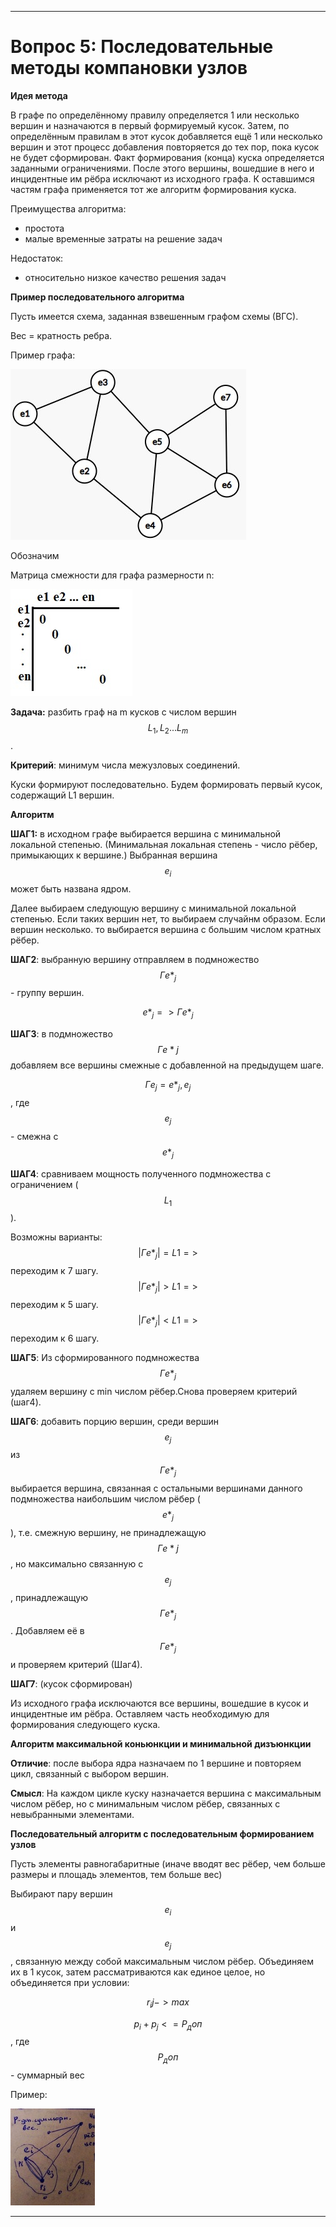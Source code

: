 ___
# Вопрос 5: Последовательные методы компановки узлов

**Идея метода**

В графе по определённому правилу определяется 1 или несколько вершин и назначаются в первый формируемый кусок.
Затем, по определённым правилам в этот кусок добавляется ещё 1 или несколько вершин  и этот процесс добавления повторяется до тех пор, пока кусок не будет сформирован.
Факт формирования (конца) куска определяется заданными ограничениями. После этого вершины, вошедшие в него и инцидентные им рёбра исключают из исходного графа.
К оставшимся частям графа применяется тот же алгоритм формирования куска.

Преимущества алгоритма:

- простота
- малые временные затраты на решение задач

Недостаток:

- относительно низкое качество решения задач

**Пример последовательного алгоритма**

Пусть имеется схема, заданная взвешенным графом схемы (ВГС).

Вес = кратность ребра.

Пример графа:

![graph](../resources/imgs/5/5-1.jpg)

Обозначим

Матрица смежности для графа размерности n:

![graph](../resources/imgs/5/5-2.jpg)

**Задача:** разбить граф на m кусков с числом вершин $$ L_1, L_2...L_m$$.

**Критерий**: минимум числа межузловых соединений. 

Куски формируют последовательно. Будем формировать первый кусок, содержащий L1 вершин.

**Алгоритм**

**ШАГ1:** в исходном графе выбирается вершина с минимальной локальной степенью. (Минимальная локальная степень - число рёбер, примыкающих к вершине.)
Выбранная вершина $$ e_i$$ может быть названа ядром.

 Далее выбираем следующую вершину с минимальной локальной степенью. Если таких вершин нет, то выбираем случайнм образом.
 Если вершин несколько. то выбирается вершина с большим числом кратных рёбер.
 
 **ШАГ2**: выбранную вершину отправляем в подмножество $$ Гe*_j$$ - группу вершин.
 
 $$ e*_j => Гe*_j$$
 
 **ШАГ3**: в подмножество $$ Гe*j$$ добавляем все вершины смежные с добавленной на предыдущем шаге.
  
$$ Гe_j = {e*_j,e_j}$$, где $$ e_j$$ - смежна с $$ e*_j$$

**ШАГ4**: сравниваем мощность полученного подмножества с ограничением ($$ L_1$$).

Возможны варианты:
 $$ |Гe*_j| = L1 =>$$ переходим к 7 шагу.
 $$ |Гe*_j| > L1 =>$$ переходим к 5 шагу.
 $$ |Гe*_j| < L1 =>$$ переходим к 6 шагу.

 **ШАГ5**: Из сформированного подмножества $$ Гe*_j$$ удаляем вершину с min числом рёбер.Снова проверяем критерий (шаг4).

 **ШАГ6**: добавить порцию вершин, среди вершин $$ e_j$$ из $$ Гe*_j$$ выбирается вершина, связанная с остальными вершинами данного подмножества наибольшим числом рёбер ($$ e*_j$$), т.е. смежную вершину, не принадлежащую $$ Гe*j$$, но максимально связанную с $$ e_j$$, принадлежащую $$ Гe*_j$$.
 Добавляем её  в $$ Гe*_j$$ и проверяем критерий (Шаг4).
 
 **ШАГ7**: (кусок сформирован)
 
 Из исходного графа исключаются все вершины, вошедшие в кусок и инцидентные им рёбра. Оставляем часть необходимую для формирования следующего куска.
  
**Алгоритм максимальной коньюнкции и минимальной дизъюнкции**

**Отличие**: после выбора ядра назначаем по 1 вершине и повторяем цикл, связанный с выбором вершин.

**Смысл**: На каждом цикле куску назначается вершина с максимальным числом рёбер, но с минимальным числом рёбер, связанных с невыбранными элементами.

**Последовательный алгоритм c последовательным формированием узлов**

Пусть элементы равногабаритные (иначе вводят вес рёбер, чем больше размеры и площадь элементов, тем больше вес)

Выбирают пару вершин $$ e_i$$ и $$ e_j$$, связанную между собой максимальным числом рёбер. Объединяем их в 1 кусок, затем рассматриваются как единое целое, но объединяется при условии:

$$ r_ij -> max$$

$$ p_i + p_j <= P_доп$$, где $$P_доп$$ - суммарный вес

Пример:

![primer](../resources/imgs/5/5-3.jpg)















___
